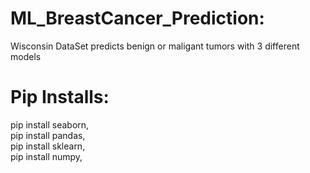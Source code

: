 # ML_BreastCancer_Prediction: 
Wisconsin DataSet predicts benign or maligant tumors with 3 different models

# Pip Installs: 
pip install seaborn,<br/>
pip install pandas,<br/>
pip install sklearn,<br/>
pip install numpy,
